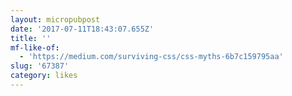 ```yaml
---
layout: micropubpost
date: '2017-07-11T18:43:07.655Z'
title: ''
mf-like-of:
  - 'https://medium.com/surviving-css/css-myths-6b7c159795aa'
slug: '67387'
category: likes
---
```

